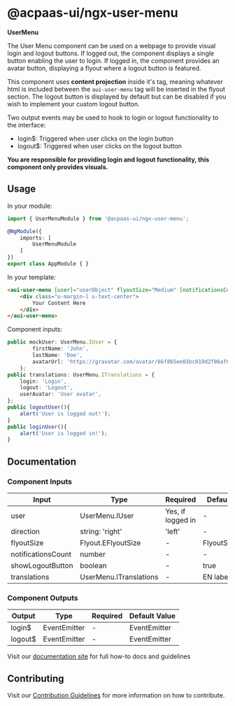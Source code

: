 # @acpaas-ui/ngx-user-menu

**UserMenu**

The User Menu component can be used on a webpage to provide visual login and logout buttons.
If logged out, the component displays a single button enabling the user to login.
If logged in, the component provides an avatar button, displaying a flyout where a logout button is featured.

This component uses **content projection** inside it's tag, meaning whatever html is included
between the `aui-user-menu` tag will be inserted in the flyout section. The logout button is displayed
by default but can be disabled if you wish to implement your custom logout button.

Two output events may be used to hook to login or logout functionality to the interface:
- login$: Triggered when user clicks on the login button
- logout$: Triggered when user clicks on the logout button

**You are responsible for providing login and logout functionality, this component only provides visuals.**

## Usage

In your module:

```typescript
import { UserMenuModule } from '@acpaas-ui/ngx-user-menu';

@NgModule({
    imports: [
        UserMenuModule
    ]
})
export class AppModule { }
```

In your template:
```html
<aui-user-menu [user]="userObject" flyoutSize="Medium" [notificationsCount]="100" (logout$)="logoutUser()" (login$)="loginUser()" [translations]="translations">
    <div class="u-margin-l u-text-center">
        Your Content Here
    </div>
</aui-user-menu>
```

Component inputs:
```typescript
public mockUser: UserMenu.IUser = {
		firstName: 'John',
		lastName: 'Doe',
		avatarUrl: 'https://gravatar.com/avatar/66f865ee03bc019d2f06af6ec0c434ce?s=200'
	};
public translations: UserMenu.ITranslations = {
    login: 'Login',
    logout: 'Logout',
    userAvatar: 'User avatar',
};
public logoutUser(){
    alert('User is logged out!');
}
public loginUser(){
    alert('User is logged in!');
}
```

## Documentation

### Component Inputs

| Input              | Type                     | Required          | Default Value    |
|--------------------|--------------------------|-------------------|------------------|
| user               | UserMenu.IUser           | Yes, if logged in | -                |
| direction          | string: 'right' | 'left' | -                 | 'right'          |
| flyoutSize         | Flyout.EFlyoutSize       | -                 | FlyoutSize.Small |
| notificationsCount | number                   | -                 | -                |
| showLogoutButton   | boolean                  | -                 | true             |
| translations       | UserMenu.ITranslations   | -                 | EN labels        |

### Component Outputs

| Output  | Type               | Required | Default Value |
|---------|--------------------|----------|---------------|
| login$  | EventEmitter<void> | -        | EventEmitter  |
| logout$ | EventEmitter<void> | -        | EventEmitter  |

Visit our [documentation site](https://antwerp-ui.digipolis.be/) for full how-to docs and guidelines

## Contributing

Visit our [Contribution Guidelines](./contribute.md) for more information on how to contribute.
